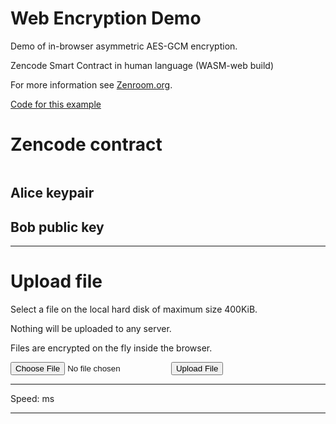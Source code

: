 # Web Encryption Demo

Demo of in-browser asymmetric AES-GCM encryption.

Zencode Smart Contract in human language (WASM-web build)

For more information see [Zenroom.org](https://zenroom.org).

<span class="big"> <span class="mdi mdi-code-braces"></span> [Code for this example](code)</span>

# Zencode contract

<pre id="encrypt_contract"></pre>


## Alice keypair

<code id="alice"></code>

## Bob public key

<code id="bob"></code>

------------------------

# Upload file

Select a file on the local hard disk of maximum size 400KiB.

Nothing will be uploaded to any server.

Files are encrypted on the fly inside the browser.

  <form method="post" enctype="multipart/form-data">
    <input type="file" name="rawfile" />
    <input type="submit" value="Upload File" name="submit" />
  </form>
  <hr/>
  <div>Speed: <span id="speed"></span> ms</div>
  <hr/>
  <small><code id="result"></code></small>

<script async type="text/javascript" src="../_media/js/zenroom.js"></script>
<script type="text/javascript" src="../_media/js/encrypt.js"></script>

